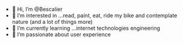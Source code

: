 - 👋 Hi, I’m @Bescalier
- 👀 I’m interested in ...read, paint, eat, ride my bike and contemplate nature (and a lot of things more)
- 🌱 I’m currently learning ...internet technologies engineering
- 💞️ I’m passionate about user experience 

<!---
Bescalier/Bescalier is a ✨ special ✨ repository because its `README.md` (this file) appears on your GitHub profile.
You can click the Preview link to take a look at your changes.
--->
